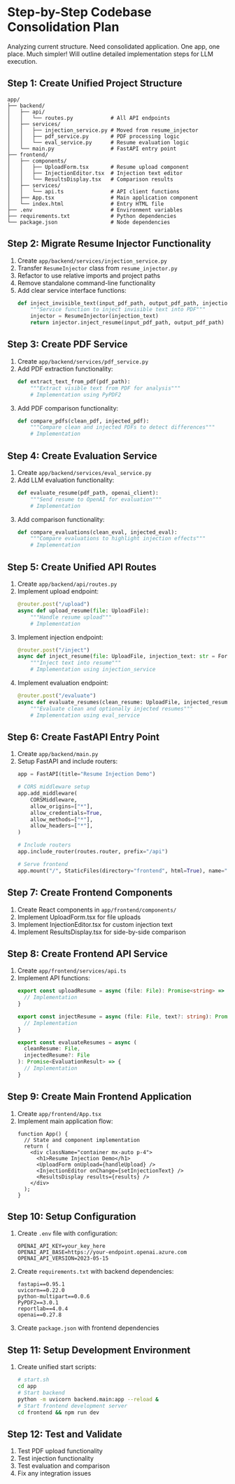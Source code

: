 # Step-by-Step Codebase Consolidation Plan

Analyzing current structure. Need consolidated application. One app, one place. Much simpler! Will outline detailed implementation steps for LLM execution.

## Step 1: Create Unified Project Structure
```
app/
├── backend/
│   ├── api/
│   │   └── routes.py            # All API endpoints
│   ├── services/
│   │   ├── injection_service.py # Moved from resume_injector
│   │   ├── pdf_service.py       # PDF processing logic
│   │   └── eval_service.py      # Resume evaluation logic
│   └── main.py                  # FastAPI entry point
├── frontend/
│   ├── components/
│   │   ├── UploadForm.tsx       # Resume upload component
│   │   ├── InjectionEditor.tsx  # Injection text editor
│   │   └── ResultsDisplay.tsx   # Comparison results
│   ├── services/
│   │   └── api.ts               # API client functions
│   ├── App.tsx                  # Main application component
│   └── index.html               # Entry HTML file
├── .env                         # Environment variables
├── requirements.txt             # Python dependencies
└── package.json                 # Node dependencies
```

## Step 2: Migrate Resume Injector Functionality
1. Create `app/backend/services/injection_service.py`
2. Transfer `ResumeInjector` class from `resume_injector.py`
3. Refactor to use relative imports and project paths
4. Remove standalone command-line functionality
5. Add clear service interface functions:
   ```python
   def inject_invisible_text(input_pdf_path, output_pdf_path, injection_text=None):
       """Service function to inject invisible text into PDF"""
       injector = ResumeInjector(injection_text)
       return injector.inject_resume(input_pdf_path, output_pdf_path)
   ```

## Step 3: Create PDF Service
1. Create `app/backend/services/pdf_service.py`
2. Add PDF extraction functionality:
   ```python
   def extract_text_from_pdf(pdf_path):
       """Extract visible text from PDF for analysis"""
       # Implementation using PyPDF2
   ```
3. Add PDF comparison functionality:
   ```python
   def compare_pdfs(clean_pdf, injected_pdf):
       """Compare clean and injected PDFs to detect differences"""
       # Implementation
   ```

## Step 4: Create Evaluation Service
1. Create `app/backend/services/eval_service.py`
2. Add LLM evaluation functionality:
   ```python
   def evaluate_resume(pdf_path, openai_client):
       """Send resume to OpenAI for evaluation"""
       # Implementation
   ```
3. Add comparison functionality:
   ```python
   def compare_evaluations(clean_eval, injected_eval):
       """Compare evaluations to highlight injection effects"""
       # Implementation
   ```

## Step 5: Create Unified API Routes
1. Create `app/backend/api/routes.py`
2. Implement upload endpoint:
   ```python
   @router.post("/upload")
   async def upload_resume(file: UploadFile):
       """Handle resume upload"""
       # Implementation
   ```
3. Implement injection endpoint:
   ```python
   @router.post("/inject")
   async def inject_resume(file: UploadFile, injection_text: str = Form(None)):
       """Inject text into resume"""
       # Implementation using injection_service
   ```
4. Implement evaluation endpoint:
   ```python
   @router.post("/evaluate")
   async def evaluate_resumes(clean_resume: UploadFile, injected_resume: UploadFile = None):
       """Evaluate clean and optionally injected resumes"""
       # Implementation using eval_service
   ```

## Step 6: Create FastAPI Entry Point
1. Create `app/backend/main.py`
2. Setup FastAPI and include routers:
   ```python
   app = FastAPI(title="Resume Injection Demo")
   
   # CORS middleware setup
   app.add_middleware(
       CORSMiddleware,
       allow_origins=["*"],
       allow_credentials=True,
       allow_methods=["*"],
       allow_headers=["*"],
   )
   
   # Include routers
   app.include_router(routes.router, prefix="/api")
   
   # Serve frontend
   app.mount("/", StaticFiles(directory="frontend", html=True), name="frontend")
   ```

## Step 7: Create Frontend Components
1. Create React components in `app/frontend/components/`
2. Implement UploadForm.tsx for file uploads
3. Implement InjectionEditor.tsx for custom injection text
4. Implement ResultsDisplay.tsx for side-by-side comparison

## Step 8: Create Frontend API Service
1. Create `app/frontend/services/api.ts`
2. Implement API functions:
   ```typescript
   export const uploadResume = async (file: File): Promise<string> => {
     // Implementation
   }
   
   export const injectResume = async (file: File, text?: string): Promise<string> => {
     // Implementation
   }
   
   export const evaluateResumes = async (
     cleanResume: File, 
     injectedResume?: File
   ): Promise<EvaluationResult> => {
     // Implementation
   }
   ```

## Step 9: Create Main Frontend Application
1. Create `app/frontend/App.tsx`
2. Implement main application flow:
   ```tsx
   function App() {
     // State and component implementation
     return (
       <div className="container mx-auto p-4">
         <h1>Resume Injection Demo</h1>
         <UploadForm onUpload={handleUpload} />
         <InjectionEditor onChange={setInjectionText} />
         <ResultsDisplay results={results} />
       </div>
     );
   }
   ```

## Step 10: Setup Configuration
1. Create `.env` file with configuration:
   ```
   OPENAI_API_KEY=your_key_here
   OPENAI_API_BASE=https://your-endpoint.openai.azure.com
   OPENAI_API_VERSION=2023-05-15
   ```
2. Create `requirements.txt` with backend dependencies:
   ```
   fastapi==0.95.1
   uvicorn==0.22.0
   python-multipart==0.0.6
   PyPDF2==3.0.1
   reportlab==4.0.4
   openai==0.27.8
   ```
3. Create `package.json` with frontend dependencies

## Step 11: Setup Development Environment
1. Create unified start scripts:
   ```bash
   # start.sh
   cd app
   # Start backend
   python -m uvicorn backend.main:app --reload &
   # Start frontend development server
   cd frontend && npm run dev
   ```

## Step 12: Test and Validate
1. Test PDF upload functionality
2. Test injection functionality
3. Test evaluation and comparison
4. Fix any integration issues 